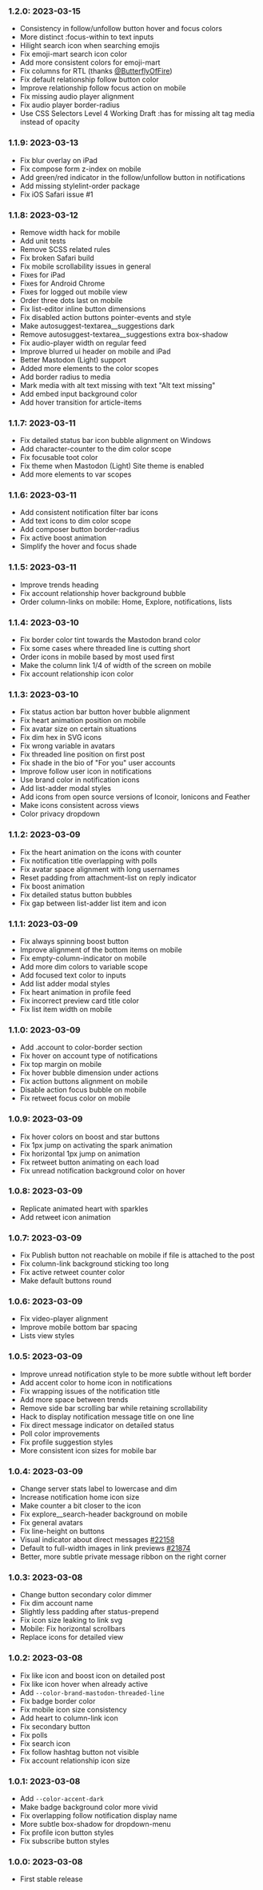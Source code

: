 ### 1.2.0: 2023-03-15

* Consistency in follow/unfollow button hover and focus colors
* More distinct :focus-within to text inputs
* Hilight search icon when searching emojis
* Fix emoji-mart search icon color
* Add more consistent colors for emoji-mart
* Fix columns for RTL (thanks [@ButterflyOfFire](https://mstdn.fr/@ButterflyOfFire))
* Fix default relationship follow button color
* Improve relationship follow focus action on mobile
* Fix missing audio player alignment
* Fix audio player border-radius
* Use CSS Selectors Level 4 Working Draft :has for missing alt tag media instead of opacity

### 1.1.9: 2023-03-13

* Fix blur overlay on iPad
* Fix compose form z-index on mobile
* Add green/red indicator in the follow/unfollow button in notifications
* Add missing stylelint-order package
* Fix iOS Safari issue #1

### 1.1.8: 2023-03-12

* Remove width hack for mobile
* Add unit tests
* Remove SCSS related rules
* Fix broken Safari build
* Fix mobile scrollability issues in general
* Fixes for iPad
* Fixes for Android Chrome
* Fixes for logged out mobile view
* Order three dots last on mobile
* Fix list-editor inline button dimensions
* Fix disabled action buttons pointer-events and style
* Make autosuggest-textarea__suggestions dark
* Remove autosuggest-textarea__suggestions extra box-shadow
* Fix audio-player width on regular feed
* Improve blurred ui header on mobile and iPad
* Better Mastodon (Light) support
* Added more elements to the color scopes
* Add border radius to media
* Mark media with alt text missing with text "Alt text missing"
* Add embed input background color
* Add hover transition for article-items

### 1.1.7: 2023-03-11

* Fix detailed status bar icon bubble alignment on Windows
* Add character-counter to the dim color scope
* Fix focusable toot color
* Fix theme when Mastodon (Light) Site theme is enabled
* Add more elements to var scopes

### 1.1.6: 2023-03-11

* Add consistent notification filter bar icons
* Add text icons to dim color scope
* Add composer button border-radius
* Fix active boost animation
* Simplify the hover and focus shade

### 1.1.5: 2023-03-11

* Improve trends heading
* Fix account relationship hover background bubble
* Order column-links on mobile: Home, Explore, notifications, lists

### 1.1.4: 2023-03-10

* Fix border color tint towards the Mastodon brand color
* Fix some cases where threaded line is cutting short
* Order icons in mobile based by most used first
* Make the column link 1/4 of width of the screen on mobile
* Fix account relationship icon color

### 1.1.3: 2023-03-10

* Fix status action bar button hover bubble alignment
* Fix heart animation position on mobile
* Fix avatar size on certain situations
* Fix dim hex in SVG icons
* Fix wrong variable in avatars
* Fix threaded line position on first post
* Fix shade in the bio of "For you" user accounts
* Improve follow user icon in notifications
* Use brand color in notification icons
* Add list-adder modal styles
* Add icons from open source versions of Iconoir, Ionicons and Feather
* Make icons consistent across views
* Color privacy dropdown

### 1.1.2: 2023-03-09

* Fix the heart animation on the icons with counter
* Fix notification title overlapping with polls
* Fix avatar space alignment with long usernames
* Reset padding from attachment-list on reply indicator
* Fix boost animation
* Fix detailed status button bubbles
* Fix gap between list-adder list item and icon

### 1.1.1: 2023-03-09 

* Fix always spinning boost button
* Improve alignment of the bottom items on mobile
* Fix empty-column-indicator on mobile
* Add more dim colors to variable scope
* Add focused text color to inputs
* Add list adder modal styles
* Fix heart animation in profile feed
* Fix incorrect preview card title color
* Fix list item width on mobile

### 1.1.0: 2023-03-09

* Add .account to color-border section
* Fix hover on account type of notifications
* Fix top margin on mobile
* Fix hover bubble dimension under actions
* Fix action buttons alignment on mobile
* Disable action focus bubble on mobile
* Fix retweet focus color on mobile

### 1.0.9: 2023-03-09

* Fix hover colors on boost and star buttons
* Fix 1px jump on activating the spark animation
* Fix horizontal 1px jump on animation
* Fix retweet button animating on each load
* Fix unread notification background color on hover

### 1.0.8: 2023-03-09

* Replicate animated heart with sparkles
* Add retweet icon animation

### 1.0.7: 2023-03-09

* Fix Publish button not reachable on mobile if file is attached to the post
* Fix column-link background sticking too long
* Fix active retweet counter color
* Make default buttons round

### 1.0.6: 2023-03-09

* Fix video-player alignment
* Improve mobile bottom bar spacing
* Lists view styles

### 1.0.5: 2023-03-09

* Improve unread notification style to be more subtle without left border
* Add accent color to home icon in notifications
* Fix wrapping issues of the notification title
* Add more space between trends
* Remove side bar scrolling bar while retaining scrollability
* Hack to display notification message title on one line
* Fix direct message indicator on detailed status
* Poll color improvements
* Fix profile suggestion styles
* More consistent icon sizes for mobile bar

### 1.0.4: 2023-03-09

* Change server stats label to lowercase and dim
* Increase notification home icon size
* Make counter a bit closer to the icon
* Fix explore__search-header background on mobile
* Fix general avatars
* Fix line-height on buttons
* Visual indicator about direct messages [#22158](https://github.com/mastodon/mastodon/issues/22158#issuecomment-1353661031)
* Default to full-width images in link previews [#21874](https://github.com/mastodon/mastodon/issues/21874#issuecomment-1332556018)
* Better, more subtle private message ribbon on the right corner

### 1.0.3: 2023-03-08

* Change button secondary color dimmer
* Fix dim account name
* Slightly less padding after status-prepend
* Fix icon size leaking to link svg
* Mobile: Fix horizontal scrollbars
* Replace icons for detailed view

### 1.0.2: 2023-03-08

* Fix like icon and boost icon on detailed post
* Fix like icon hover when already active
* Add `--color-brand-mastodon-threaded-line`
* Fix badge border color
* Fix mobile icon size consistency
* Add heart to column-link icon
* Fix secondary button
* Fix polls
* Fix search icon
* Fix follow hashtag button not visible
* Fix account relationship icon size

### 1.0.1: 2023-03-08

* Add `--color-accent-dark`
* Make badge background color more vivid
* Fix overlapping follow notification display name
* More subtle box-shadow for dropdown-menu
* Fix profile icon button styles
* Fix subscribe button styles

### 1.0.0: 2023-03-08

* First stable release